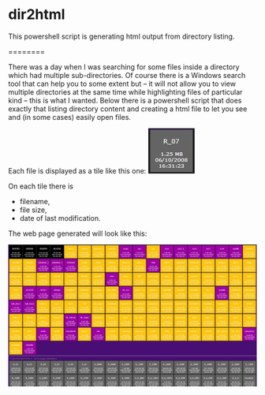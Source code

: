dir2html
========

This powershell script is generating html output from directory listing.

========

There was a day when I was searching for some files inside a directory which had multiple sub-directories. Of course there is a Windows search tool that can help you to some extent but – it will not allow you to view multiple directories at the same time while highlighting files of particular kind – this is what I wanted.
Below there is a powershell script that does exactly that listing directory content and creating a html file to let you see and (in some cases) easily open files.

Each file is displayed as a tile like this one:
![file icon](https://raw.githubusercontent.com/mnmnc/img/master/file.jpg)


On each tile there is
* filename, 
* file size, 
* date of last modification.

The web page generated will look like this:

![directory as html document](https://raw.githubusercontent.com/mnmnc/img/master/smallkafel.jpg)
